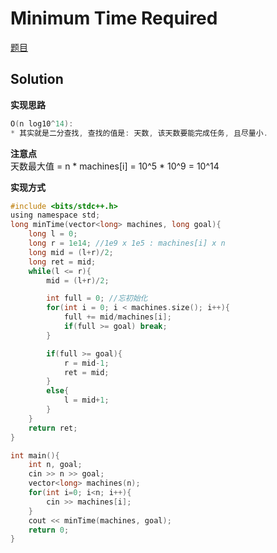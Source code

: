 # Minimum Time Required

[题目](https://www.hackerrank.com/challenges/minimum-time-required/problem)  

## Solution

**实现思路**  
```c
O(n log10^14):  
* 其实就是二分查找, 查找的值是: 天数, 该天数要能完成任务, 且尽量小. 
```

**注意点**  
天数最大值 = n * machines[i] = 10^5 * 10^9 = 10^14  

**实现方式**  
```c
#include <bits/stdc++.h>
using namespace std;
long minTime(vector<long> machines, long goal){
    long l = 0;
    long r = 1e14; //1e9 x 1e5 : machines[i] x n
    long mid = (l+r)/2;
    long ret = mid;
    while(l <= r){
        mid = (l+r)/2;

        int full = 0; //忘初始化
        for(int i = 0; i < machines.size(); i++){
            full += mid/machines[i];
            if(full >= goal) break;
        }

        if(full >= goal){
            r = mid-1;
            ret = mid;
        }
        else{
            l = mid+1;
        }
    }
    return ret;
}

int main(){
    int n, goal;
    cin >> n >> goal;
    vector<long> machines(n);
    for(int i=0; i<n; i++){
        cin >> machines[i];
    }
    cout << minTime(machines, goal);
    return 0;
}
```
